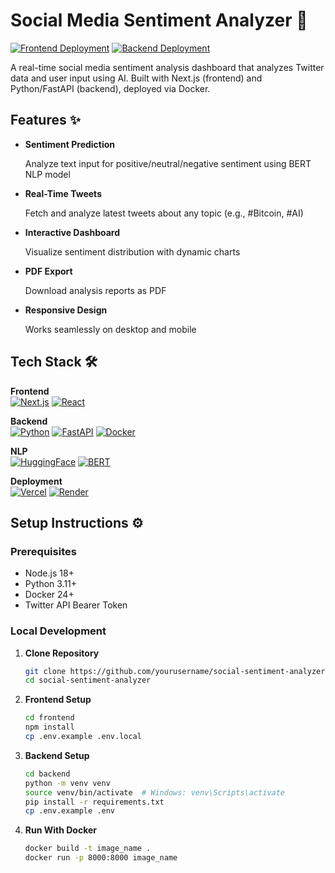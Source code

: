 # Social Media Sentiment Analyzer 🚀

[![Frontend Deployment](https://img.shields.io/badge/Vercel-Deployed-success)](https://your-vercel-app.vercel.app)
[![Backend Deployment](https://img.shields.io/badge/Render-Deployed-blue)](https://your-backend.onrender.com)

A real-time social media sentiment analysis dashboard that analyzes Twitter data and user input using AI. Built with Next.js (frontend) and Python/FastAPI (backend), deployed via Docker.

## Features ✨

- **Sentiment Prediction**

  Analyze text input for positive/neutral/negative sentiment using BERT NLP model

- **Real-Time Tweets**

  Fetch and analyze latest tweets about any topic (e.g., #Bitcoin, #AI)

- **Interactive Dashboard**

  Visualize sentiment distribution with dynamic charts

- **PDF Export**

  Download analysis reports as PDF

- **Responsive Design**

  Works seamlessly on desktop and mobile

## Tech Stack 🛠️

**Frontend**  
[![Next.js](https://img.shields.io/badge/Next.js-14.0-blue?logo=next.js)](https://nextjs.org/)
[![React](https://img.shields.io/badge/React-18.0-%2361DAFB?logo=react)](https://react.dev/)

**Backend**  
[![Python](https://img.shields.io/badge/Python-3.11-blue?logo=python)](https://python.org)
[![FastAPI](https://img.shields.io/badge/FastAPI-0.95-009688?logo=fastapi)](https://fastapi.tiangolo.com/)
[![Docker](https://img.shields.io/badge/Docker-24.0-2496ED?logo=docker)](https://docker.com)

**NLP**  
[![HuggingFace](https://img.shields.io/badge/HuggingFace-Transformers-FFD21F?logo=huggingface)](https://huggingface.co)
[![BERT](https://img.shields.io/badge/BERT-Sentiment%20Analysis-FF6F00)](https://huggingface.co/docs/transformers/model_doc/bert)

**Deployment**  
[![Vercel](https://img.shields.io/badge/Vercel-Deployed-black?logo=vercel)](https://vercel.com)
[![Render](https://img.shields.io/badge/Render-Deployed-46E3B7?logo=render)](https://render.com)

## Setup Instructions ⚙️

### Prerequisites

- Node.js 18+
- Python 3.11+
- Docker 24+
- Twitter API Bearer Token

### Local Development

1. **Clone Repository**

   ```bash
   git clone https://github.com/yourusername/social-sentiment-analyzer.git
   cd social-sentiment-analyzer

   ```

2. **Frontend Setup**

   ```bash
   cd frontend
   npm install
   cp .env.example .env.local

   ```

3. **Backend Setup**

   ```bash
   cd backend
   python -m venv venv
   source venv/bin/activate  # Windows: venv\Scripts\activate
   pip install -r requirements.txt
   cp .env.example .env

   ```

4. **Run With Docker**
   ```bash
   docker build -t image_name .
   docker run -p 8000:8000 image_name
   ```
